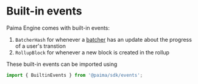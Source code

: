 # Built-in events

Paima Engine comes with built-in events:
1. `BatcherHash` for whenever a [batcher](../../200-direct-write/400-batched-mode.md) has an update about the progress of a user's transtion
2. `RollupBlock` for whenever a new block is created in the rollup

These built-in events can be imported using
```ts
import { BuiltinEvents } from '@paima/sdk/events';
```

<!-- TODO: add more docs on these once we have the docgen ready -->
